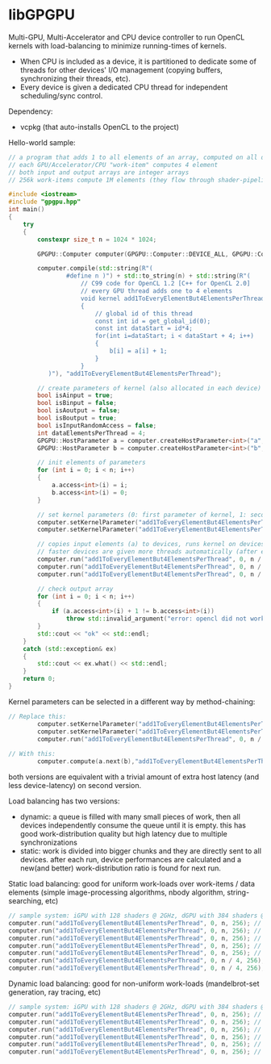 # libGPGPU

Multi-GPU, Multi-Accelerator and CPU device controller to run OpenCL kernels with load-balancing to minimize running-times of kernels. 

- When CPU is included as a device, it is partitioned to dedicate some of threads for other devices' I/O management (copying buffers, synchronizing their threads, etc).
- Every device is given a dedicated CPU thread for independent scheduling/sync control.

Dependency:

- vcpkg (that auto-installs OpenCL to the project)

Hello-world sample:

```C++
// a program that adds 1 to all elements of an array, computed on all devices with a number of work-items given to them
// each GPU/Accelerator/CPU "work-item" computes 4 element
// both input and output arrays are integer arrays
// 256k work-items compute 1M elements (they flow through shader-pipelines in GPUs and SIMD units in CPUs)

#include <iostream>
#include "gpgpu.hpp"
int main()
{
    try
    {
        constexpr size_t n = 1024 * 1024;

        GPGPU::Computer computer(GPGPU::Computer::DEVICE_ALL, GPGPU::Computer::DEVICE_SELECTION_ALL);

        computer.compile(std::string(R"(
                #define n )") + std::to_string(n) + std::string(R"(
                    // C99 code for OpenCL 1.2 [C++ for OpenCL 2.0]
                    // every GPU thread adds one to 4 elements
                    void kernel add1ToEveryElementBut4ElementsPerThread(global int * a, global int * b) 
                    {
                        // global id of this thread
                        const int id = get_global_id(0);
                        const int dataStart = id*4;
                        for(int i=dataStart; i < dataStart + 4; i++)
                        {
                            b[i] = a[i] + 1;
                        }
                    }
           )"), "add1ToEveryElementBut4ElementsPerThread");

        // create parameters of kernel (also allocated in each device)
        bool isAinput = true;
        bool isBinput = false;
        bool isAoutput = false;
        bool isBoutput = true;
        bool isInputRandomAccess = false;
        int dataElementsPerThread = 4;
        GPGPU::HostParameter a = computer.createHostParameter<int>("a", n, dataElementsPerThread, isAinput, isAoutput, isInputRandomAccess);
        GPGPU::HostParameter b = computer.createHostParameter<int>("b", n, dataElementsPerThread, isBinput, isBoutput, isInputRandomAccess);

        // init elements of parameters
        for (int i = 0; i < n; i++)
        {
            a.access<int>(i) = i;
            b.access<int>(i) = 0;
        }

        // set kernel parameters (0: first parameter of kernel, 1: second parameter of kernel)
        computer.setKernelParameter("add1ToEveryElementBut4ElementsPerThread", "a", 0);
        computer.setKernelParameter("add1ToEveryElementBut4ElementsPerThread", "b", 1);

        // copies input elements (a) to devices, runs kernel on devices, copies output elements to RAM (b), uses n/4 total threads distributed to devices, 256 threads per work-group in devices
        // faster devices are given more threads automatically (after every call to run method)
        computer.run("add1ToEveryElementBut4ElementsPerThread", 0, n / 4, 256); // n/4 number of total threads, 256 local threads per work group
        computer.run("add1ToEveryElementBut4ElementsPerThread", 0, n / 4, 256); // balancing more
        computer.run("add1ToEveryElementBut4ElementsPerThread", 0, n / 4, 256); // slowly converging to optimum balance where total computation time is minimized

        // check output array
        for (int i = 0; i < n; i++)
        {
            if (a.access<int>(i) + 1 != b.access<int>(i))
                throw std::invalid_argument("error: opencl did not work!");
        }
        std::cout << "ok" << std::endl;
    }
    catch (std::exception& ex)
    {
        std::cout << ex.what() << std::endl;
    }
    return 0;
}

```

Kernel parameters can be selected in a different way by method-chaining:

```C++
// Replace this:
        computer.setKernelParameter("add1ToEveryElementBut4ElementsPerThread", "a", 0);
        computer.setKernelParameter("add1ToEveryElementBut4ElementsPerThread", "b", 1);
        computer.run("add1ToEveryElementBut4ElementsPerThread", 0, n / 4, 256); // n/4 number of total threads, 256 local threads per work group
        
// With this:
        computer.compute(a.next(b),"add1ToEveryElementBut4ElementsPerThread", 0, n / 4, 256); 
```
both versions are equivalent with a trivial amount of extra host latency (and less device-latency) on second version.

Load balancing has two versions:
- dynamic: a queue is filled with many small pieces of work, then all devices independently consume the queue until it is empty. this has good work-distribution quality but high latency due to multiple synchronizations
- static: work is divided into bigger chunks and they are directly sent to all devices. after each run, device performances are calculated and a new(and better) work-distribution ratio is found for next run.

Static load balancing: good for uniform work-loads over work-items / data elements (simple image-processing algorithms, nbody algorithm, string-searching, etc)
```C++
// sample system: iGPU with 128 shaders @ 2GHz, dGPU with 384 shaders @ 1.5 GHz, CPU with 192 pipelines @ 5.3 GHz
computer.run("add1ToEveryElementBut4ElementsPerThread", 0, n, 256); // equal work for all (50 milliseconds)
computer.run("add1ToEveryElementBut4ElementsPerThread", 0, n, 256); // iGPU=1x work-items, dGPU=1.2x work-items, CPU=1.4x work-items (45 milliseconds)
computer.run("add1ToEveryElementBut4ElementsPerThread", 0, n, 256); // iGPU=1x work-items, dGPU=1.5x work-items, CPU=2.0x work-items (33 milliseconds)
computer.run("add1ToEveryElementBut4ElementsPerThread", 0, n, 256); // iGPU=1x work-items, dGPU=2.2x work-items, CPU=3.4x work-items (20 milliseconds)
computer.run("add1ToEveryElementBut4ElementsPerThread", 0, n, 256); // iGPU=1x work-items, dGPU=2.4x work-items, CPU=3.7x work-items (17 milliseconds)
computer.run("add1ToEveryElementBut4ElementsPerThread", 0, n / 4, 256); // 15 milliseconds
computer.run("add1ToEveryElementBut4ElementsPerThread", 0, n / 4, 256); // 15 milliseconds
```

Dynamic load balancing: good for non-uniform work-loads (mandelbrot-set generation, ray tracing, etc)
```C++
// sample system: iGPU with 128 shaders @ 2GHz, dGPU with 384 shaders @ 1.5 GHz, CPU with 192 pipelines @ 5.3 GHz
computer.run("add1ToEveryElementBut4ElementsPerThread", 0, n, 256); // 20 milliseconds iGPU=1x work-items, dGPU=2.4x work-items, CPU=3.7x work-items (17 milliseconds)
computer.run("add1ToEveryElementBut4ElementsPerThread", 0, n, 256); // 20 milliseconds
computer.run("add1ToEveryElementBut4ElementsPerThread", 0, n, 256); // 20 milliseconds
computer.run("add1ToEveryElementBut4ElementsPerThread", 0, n, 256); // 20 milliseconds
computer.run("add1ToEveryElementBut4ElementsPerThread", 0, n, 256); // 20 milliseconds
computer.run("add1ToEveryElementBut4ElementsPerThread", 0, n, 256); // 20 milliseconds (with 5 milliseconds of extra sync-latency for queue-processing)
```
